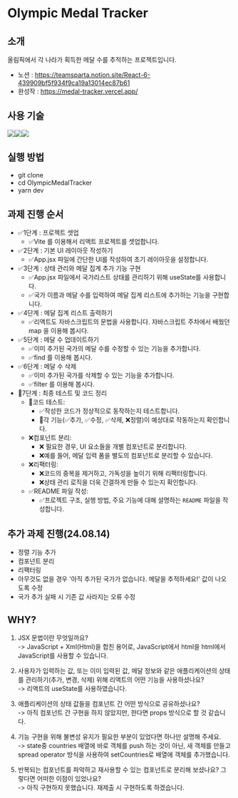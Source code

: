 # Olympic Medal Tracker

## 소개

올림픽에서 각 나라가 획득한 메달 수를 추적하는 프로젝트입니다.

-   노션 : https://teamsparta.notion.site/React-6-439909bf5f934f9ca19a13014ec87b61
-   완성작 : https://medal-tracker.vercel.app/

## 사용 기술

<div style="display:flex">
<img src="https://img.shields.io/badge/Windows-0078D6?style=for-the-badge&logo=windows&logoColor=white">
<img src="https://img.shields.io/badge/React-20232A?style=for-the-badge&logo=react&logoColor=61DAFB">
<img src="https://img.shields.io/badge/Visual_Studio_Code-0078D4?style=for-the-badge&logo=visual%20studio%20code&logoColor=white">
</div>

## 실행 방법

-   git clone
-   cd OlympicMedalTracker
-   yarn dev

## 과제 진행 순서

-   ✅1단계 : 프로젝트 셋업
    -   ✅Vite 를 이용해서 리액트 프로젝트를 셋업합니다.
-   ✅2단계 : 기본 UI 레이아웃 작성하기
    -   ✅App.jsx 파일에 간단한 UI를 작성하여 초기 레이아웃을 설정합니다.
-   ✅3단계 : 상태 관리와 메달 집계 추가 기능 구현
    -   ✅App.jsx 파일에서 국가리스트 상태를 관리하기 위해 useState를 사용합니다.
    -   ✅국가 이름과 메달 수를 입력하여 메달 집계 리스트에 추가하는 기능을 구현합니다.
-   ✅4단계 : 메달 집계 리스트 출력하기
    -   ✅리액트도 자바스크립트의 문법을 사용합니다. 자바스크립트 주차에서 배웠던 map 을 이용해 봅시다.
-   ✅5단계 : 메달 수 업데이트하기
    -   ✅이미 추가된 국가의 메달 수를 수정할 수 있는 기능을 추가합니다.
    -   ✅find 를 이용해 봅시다.
-   ✅6단계 : 메달 수 삭제
    -   ✅이미 추가된 국가를 삭제할 수 있는 기능을 추가합니다.
    -   ✅filter 를 이용해 봅시다.
-   🔼7단계 : 최종 테스트 및 코드 정리
    -   🔼코드 테스트:
        -   ✅작성한 코드가 정상적으로 동작하는지 테스트합니다.
        -   🔼각 기능(✅추가, ✅수정, ✅삭제, ❌정렬)이 예상대로 작동하는지 확인합니다.
    -   ❌컴포넌트 분리:
        -   ❌ 필요한 경우, UI 요소들을 개별 컴포넌트로 분리합니다.
        -   ❌예를 들어, 메달 입력 폼을 별도의 컴포넌트로 분리할 수 있습니다.
    -   ❌리팩터링:
        -   ❌코드의 중복을 제거하고, 가독성을 높이기 위해 리팩터링합니다.
        -   ❌상태 관리 로직을 더욱 간결하게 만들 수 있는지 확인합니다.
    -   ✅README 파일 작성:
        -   ✅프로젝트 구조, 실행 방법, 주요 기능에 대해 설명하는 `README` 파일을 작성합니다.

## 추가 과제 진행(24.08.14)

-   정렬 기능 추가
-   컴포넌트 분리
-   리팩터링
-   아무것도 없을 경우 '아직 추가된 국가가 없습니다. 메달을 추적하세요!' 값이 나오도록 수정
-   국가 추가 실패 시 기존 값 사라지는 오류 수정

## WHY?

1. JSX 문법이란 무엇일까요?<br> -> JavaScript + Xml(Html)을 합친 용어로, JavaScript에서 html을 html에서 JavaScript를 사용할 수 있습니다.<br>

2. 사용자가 입력하는 값, 또는 이미 입력된 값, 메달 정보와 같은 애플리케이션의 상태를 관리하기(추가, 변경, 삭제) 위해 리액트의 어떤 기능을 사용하셨나요?<br> -> 리액트의 useState를 사용하였습니다.<br>

3. 애플리케이션의 상태 값들을 컴포넌트 간 어떤 방식으로 공유하셨나요?<br> -> 아직 컴포넌트 간 구현을 하지 않았지만, 한다면 props 방식으로 할 것 같습니다.<br>

4. 기능 구현을 위해 불변성 유지가 필요한 부분이 있었다면 하나만 설명해 주세요.<br> -> state중 countries 배열에 바로 객체를 push 하는 것이 아닌, 새 객체를 만들고 spread operator 방식을 사용하여 setCountries로 배열에 객체를 추가했습니다.<br>

5. 반복되는 컴포넌트를 파악하고 재사용할 수 있는 컴포넌트로 분리해 보셨나요? 그렇다면 어떠한 이점이 있었나요?<br> -> 아직 구현하지 못했습니다. 재제출 시 구현하도록 하겠습니다.<br>

